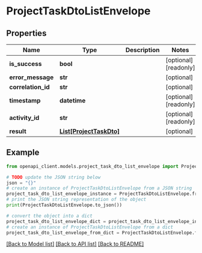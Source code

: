 # ProjectTaskDtoListEnvelope


## Properties

Name | Type | Description | Notes
------------ | ------------- | ------------- | -------------
**is_success** | **bool** |  | [optional] [readonly] 
**error_message** | **str** |  | [optional] 
**correlation_id** | **str** |  | [optional] 
**timestamp** | **datetime** |  | [optional] [readonly] 
**activity_id** | **str** |  | [optional] [readonly] 
**result** | [**List[ProjectTaskDto]**](ProjectTaskDto.md) |  | [optional] 

## Example

```python
from openapi_client.models.project_task_dto_list_envelope import ProjectTaskDtoListEnvelope

# TODO update the JSON string below
json = "{}"
# create an instance of ProjectTaskDtoListEnvelope from a JSON string
project_task_dto_list_envelope_instance = ProjectTaskDtoListEnvelope.from_json(json)
# print the JSON string representation of the object
print(ProjectTaskDtoListEnvelope.to_json())

# convert the object into a dict
project_task_dto_list_envelope_dict = project_task_dto_list_envelope_instance.to_dict()
# create an instance of ProjectTaskDtoListEnvelope from a dict
project_task_dto_list_envelope_from_dict = ProjectTaskDtoListEnvelope.from_dict(project_task_dto_list_envelope_dict)
```
[[Back to Model list]](../README.md#documentation-for-models) [[Back to API list]](../README.md#documentation-for-api-endpoints) [[Back to README]](../README.md)


